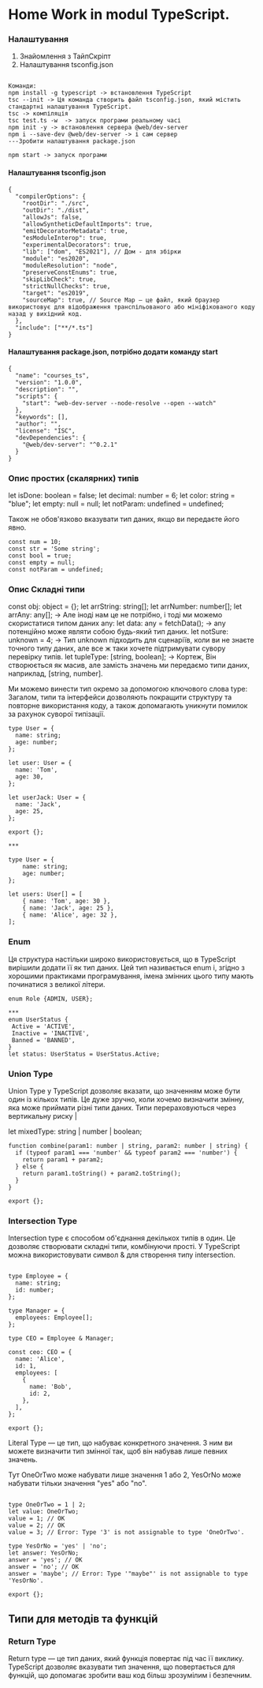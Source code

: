 # Home Work in modul TypeScript.

### Налаштування 

1. Знайомлення з ТайпСкріпт
2. Налаштування tsconfig.json

~~~

Команди:
npm install -g typescript -> встановлення TypeScript
tsc --init -> Ця команда створить файл tsconfig.json, який містить стандартні налаштування TypeScript.
tsc -> компіляція
tsc test.ts -w  -> запуск програми реальному часі 
npm init -y -> встановлення сервера @web/dev-server
npm i --save-dev @web/dev-server -> і сам сервер
---Зробити налаштування package.json

npm start -> запуск програми

~~~
#### Налаштування tsconfig.json

~~~
{
  "compilerOptions": {
    "rootDir": "./src",
    "outDir": "./dist",
    "allowJs": false,
    "allowSyntheticDefaultImports": true,
    "emitDecoratorMetadata": true,
    "esModuleInterop": true,
    "experimentalDecorators": true,
    "lib": ["dom", "ES2021"], // Дом - для збірки
    "module": "es2020",
    "moduleResolution": "node",
    "preserveConstEnums": true,
    "skipLibCheck": true,
    "strictNullChecks": true,
    "target": "es2019",
    "sourceMap": true, // Source Map — це файл, який браузер використовує для відображення транспільованого або мініфікованого коду назад у вихідний код.
  },
  "include": ["**/*.ts"]
}

~~~

#### Налаштування package.json, потрібно додати команду start

~~~
{
  "name": "courses_ts",
  "version": "1.0.0",
  "description": "",
  "scripts": {
    "start": "web-dev-server --node-resolve --open --watch"
  },
  "keywords": [],
  "author": "",
  "license": "ISC",
  "devDependencies": {
    "@web/dev-server": "^0.2.1"
  }
}

~~~

### Опис простих (скалярних) типів

let isDone: boolean = false;
let decimal: number = 6;
let color: string = "blue"; 
let empty: null = null;
let notParam: undefined = undefined;

Також не обов'язково вказувати тип даних, якщо ви передаєте його явно.

~~~
const num = 10;
const str = 'Some string';
const bool = true;
const empty = null;
const notParam = undefined;
~~~


### Опис Складні типи

const obj: object = {};
let arrString: string[];
let arrNumber: number[];
let arrAny: any[]; -> Але іноді нам це не потрібно, і тоді ми можемо скористатися типом даних any:
let data: any = fetchData();  -> any потенційно може являти собою будь-який тип даних.
let notSure: unknown = 4; -> Тип unknown підходить для сценаріїв, коли ви не знаєте точного типу даних, але все ж таки хочете підтримувати сувору перевірку типів. 
let tupleType: [string, boolean]; -> Кортеж, Він створюється як масив, але замість значень ми передаємо типи даних, наприклад, [string, number].

Ми можемо винести тип окремо за допомогою ключового слова type:
Загалом, типи та інтерфейси дозволяють покращити структуру та повторне використання коду, а також допомагають уникнути помилок за рахунок суворої типізації.

~~~
type User = {
  name: string;
  age: number;
};

let user: User = {
  name: 'Tom',
  age: 30,
};

let userJack: User = {
  name: 'Jack',
  age: 25,
};

export {};

***

type User = {
    name: string;
    age: number;
};

let users: User[] = [
    { name: 'Tom', age: 30 },
    { name: 'Jack', age: 25 },
    { name: 'Alice', age: 32 },
];
~~~

### Enum

Ця структура настільки широко використовується, що в TypeScript вирішили додати її як тип даних. Цей тип називається enum і, згідно з хорошими практиками програмування, імена змінних цього типу мають починатися з великої літери.

~~~
enum Role {ADMIN, USER};

***
enum UserStatus {
 Active = 'ACTIVE',
 Inactive = 'INACTIVE',
 Banned = 'BANNED',
}
let status: UserStatus = UserStatus.Active;
~~~

### Union Type

Union Type у TypeScript дозволяє вказати, що значенням може бути один із кількох типів. Це дуже зручно, коли хочемо визначити змінну, яка може приймати різні типи даних. Типи перераховуються через вертикальну риску |

let mixedType: string | number | boolean;

~~~
function combine(param1: number | string, param2: number | string) {
  if (typeof param1 === 'number' && typeof param2 === 'number') {
    return param1 + param2;
  } else {
    return param1.toString() + param2.toString();
  }
}

export {};
~~~


### Intersection Type

Intersection type є способом об'єднання декількох типів в один. Це дозволяє створювати складні типи, комбінуючи прості. У TypeScript можна використовувати символ & для створення типу intersection.

~~~

type Employee = {
  name: string;
  id: number;
};

type Manager = {
  employees: Employee[];
};

type CEO = Employee & Manager;

const ceo: CEO = {
  name: 'Alice',
  id: 1,
  employees: [
    {
      name: 'Bob',
      id: 2,
    },
  ],
};

export {};
~~~


Literal Type — це тип, що набуває конкретного значення. З ним ви можете визначити тип змінної так, щоб він набував лише певних значень.

Тут OneOrTwo може набувати лише значення 1 або 2, YesOrNo може набувати тільки значення "yes" або "no".
~~~

type OneOrTwo = 1 | 2;
let value: OneOrTwo;
value = 1; // OK
value = 2; // OK
value = 3; // Error: Type '3' is not assignable to type 'OneOrTwo'.

type YesOrNo = 'yes' | 'no';
let answer: YesOrNo;
answer = 'yes'; // OK
answer = 'no'; // OK
answer = 'maybe'; // Error: Type '"maybe"' is not assignable to type 'YesOrNo'.

export {};
~~~



## Типи для методів та функцій

### Return Type

Return type — це тип даних, який функція повертає під час її виклику. TypeScript дозволяє вказувати тип значення, що повертається для функцій, що допомагає зробити ваш код більш зрозумілим і безпечним.

~~~

~~~

